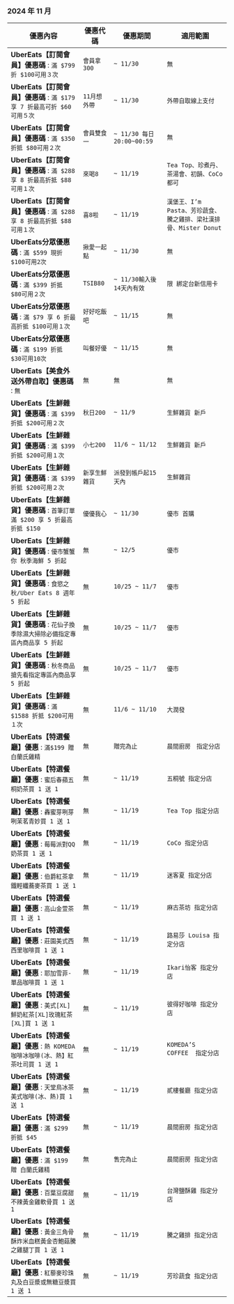 
###  2024 年 11 月
| 優惠內容 | 優惠代碼 | 優惠期間 | 適用範圍 |
| --- | --- | --- | --- |
|**UberEats【訂閱會員】優惠碼** : ```滿 $799 折 $100可用３次```|```會員拿300```|```~ 11/30```|```無```|
|**UberEats【訂閱會員】優惠碼** : ```滿 $179 享 7 折最高可折 $60可用５次```|```11月想外帶```|```~ 11/30```|```外帶自取線上支付```|
|**UberEats【訂閱會員】優惠碼** : ```滿 $350 折抵 $80可用２次```|```會員雙食一```|```~ 11/30 每日 20:00~00:59```|```無```|
|**UberEats【訂閱會員】優惠碼** : ```滿 $288 享 8 折最高折抵 $88可用１次```|```來喝8```|```~ 11/19```|```Tea Top、珍煮丹、茶湯會、初韻、CoCo都可```|
|**UberEats【訂閱會員】優惠碼** : ```滿 $288 享 8 折最高折抵 $88可用１次```|```喜8啦```|```~ 11/19```|```漢堡王、I’m Pasta、芳珍蔬食、騰之雞排、梁社漢排骨、Mister Donut```|
|**UberEats分眾優惠碼** : ```滿 $599 現折 $100可用2次```|```揪愛一起點```|```~ 11/30```|```無```|
|**UberEats分眾優惠碼** : ```滿 $399 折抵 $80可用２次```|```TSIB80```|```~ 11/30輸入後14天內有效```|```限 綁定台新信用卡```|
|**UberEats分眾優惠碼** : ```滿 $79 享 6 折最高折抵 $100可用１次```|```好好吃飯吧```|```~ 11/15```|```無```|
|**UberEats分眾優惠碼** : ```滿 $199 折抵 $30可用10次```|```叫餐好優```|```~ 11/15```|```無```|
|**UberEats【美食外送外帶自取】優惠碼** : ```無```|```無```|```無```|```無```|
|**UberEats【生鮮雜貨】優惠碼** : ```滿 $399 折抵 $200可用２次```|```秋日200```|```~ 11/9```|```生鮮雜貨 新戶```|
|**UberEats【生鮮雜貨】優惠碼** : ```滿 $399 折抵 $200可用１次```|```小七200```|```11/6 ~ 11/12```|```生鮮雜貨 新戶```|
|**UberEats【生鮮雜貨】優惠碼** : ```滿 $399 折抵 $200可用２次```|```新享生鮮雜貨```|```派發到帳戶起15天內```|```生鮮雜貨```|
|**UberEats【生鮮雜貨】優惠碼** : ```首筆訂單滿 $200 享 5 折最高折抵 $150```|```優優我心```|```~ 11/30```|```優市 首購```|
|**UberEats【生鮮雜貨】優惠碼** : ```優市蟹蟹你 秋季海鮮 5 折起```|```無```|```~ 12/5```|```優市```|
|**UberEats【生鮮雜貨】優惠碼** : ```食慾之秋/Uber Eats 8 週年 5 折起```|```無```|```10/25 ~ 11/7```|```優市```|
|**UberEats【生鮮雜貨】優惠碼** : ```花仙子換季除濕大掃除必備指定專區內商品享 5 折起```|```無```|```10/25 ~ 11/7```|```優市```|
|**UberEats【生鮮雜貨】優惠碼** : ```秋冬商品搶先看指定專區內商品享 5 折起```|```無```|```10/25 ~ 11/7```|```優市```|
|**UberEats【生鮮雜貨】優惠碼** : ```滿 $1588 折抵 $200可用１次```|```無```|```11/6 ~ 11/10```|```大潤發```|
|**UberEats【特選餐廳】優惠** : ```滿$199 贈 白蘭氏雞精```|```無```|```贈完為止```|```晨間廚房　指定分店```|
|**UberEats【特選餐廳】優惠** : ```蜜后春蘋五桐奶茶買 1 送 1```|```無```|```~ 11/19```|```五桐號 指定分店```|
|**UberEats【特選餐廳】優惠** : ```轟蜜芽咧芽咧茉茗青妙買 1 送 1```|```無```|```~ 11/19```|```Tea Top 指定分店```|
|**UberEats【特選餐廳】優惠** : ```莓莓派對QQ奶茶買 1 送 1```|```無```|```~ 11/19```|```CoCo 指定分店```|
|**UberEats【特選餐廳】優惠** : ```伯爵紅茶拿鐵輕纖蕎麥茶買 1 送 1```|```無```|```~ 11/19```|```迷客夏 指定分店```|
|**UberEats【特選餐廳】優惠** : ```高山金萱茶 買 1 送 1```|```無```|```~ 11/19```|```麻古茶坊 指定分店```|
|**UberEats【特選餐廳】優惠** : ```莊園美式西西里咖啡買 1 送 1```|```無```|```~ 11/19```|```路易莎 Louisa 指定分店```|
|**UberEats【特選餐廳】優惠** : ```耶加雪菲-單品咖啡買 1 送 1```|```無```|```~ 11/19```|```Ikari怡客 指定分店```|
|**UberEats【特選餐廳】優惠** : ```美式[XL]鮮奶紅茶[XL]玫瑰紅茶[XL]買 1 送 1```|```無```|```~ 11/19```|```彼得好咖啡 指定分店```|
|**UberEats【特選餐廳】優惠** : ```熱 KOMEDA 咖啡冰咖啡(冰、熱】紅茶吐司買 1 送 1```|```無```|```~ 11/19```|```KOMEDA’S COFFEE  指定分店```|
|**UberEats【特選餐廳】優惠** : ```天堂鳥冰茶美式咖啡(冰、熱)買 1 送 1```|```無```|```~ 11/19```|```貳樓餐廳 指定分店```|
|**UberEats【特選餐廳】優惠** : ```滿 $299 折抵 $45```|```無```|```~ 11/19```|```晨間廚房 指定分店```|
|**UberEats【特選餐廳】優惠** : ```滿 $199 贈 白蘭氏雞精```|```無```|```售完為止```|```晨間廚房 指定分店```|
|**UberEats【特選餐廳】優惠** : ```百葉豆腐甜不辣黃金雞軟骨買 1 送 1```|```無```|```~ 11/19```|```台灣鹽酥雞 指定分店```|
|**UberEats【特選餐廳】優惠** : ```黃金三角骨酥炸米血糕黃金杏鮑菇騰之雞腿丁買 1 送 1```|```無```|```~ 11/19```|```騰之雞排 指定分店```|
|**UberEats【特選餐廳】優惠** : ```紅藜麥珍珠丸及白豆漿或無糖豆漿買 1 送 1```|```無```|```~ 11/19```|```芳珍蔬食 指定分店```|
